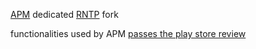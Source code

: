 [APM](https://github.com/doublesymmetry/azusa-player-mobile) dedicated [RNTP](https://github.com/doublesymmetry/react-native-track-player) fork

functionalities used by APM [passes the play store review](https://play.google.com/store/apps/details?id=com.noxplay.noxplayer&pcampaignid=pcampaignidMKT-Other-global-all-co-prtnr-py-PartBadge-Mar2515-1)
